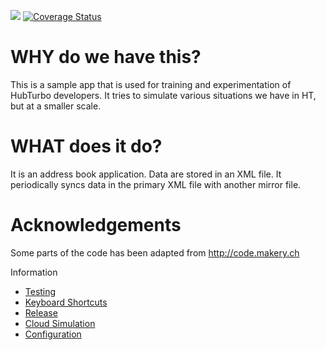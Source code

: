 <img src="https://travis-ci.org/HubTurbo/addressbook.svg?branch=master"/> [![Coverage Status](https://coveralls.io/repos/github/HubTurbo/addressbook/badge.svg?branch=master)](https://coveralls.io/github/HubTurbo/addressbook?branch=master)

# WHY do we have this?
This is a sample app that is used for training and experimentation of HubTurbo developers.
It tries to simulate various situations we have in HT, but at a smaller scale.

# WHAT does it do?
It is an address book application. Data are stored in an XML file.
It periodically syncs data in the primary XML file with another mirror file.

# Acknowledgements
Some parts of the code has been adapted from http://code.makery.ch

Information
- [Testing](docs/Testing.md)
- [Keyboard Shortcuts](docs/KeyboardShortcuts.md)
- [Release](docs/Release.md)
- [Cloud Simulation](docs/CloudSimulation.md)
- [Configuration](docs/Configuration.md)
